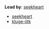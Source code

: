 
**Lead by**: [seekheart](http://github.com/seekheart)

* [seekheart](https://github.com/seekheart) 
* [kluge-iitk](https://github.com/kluge-iitk) 
